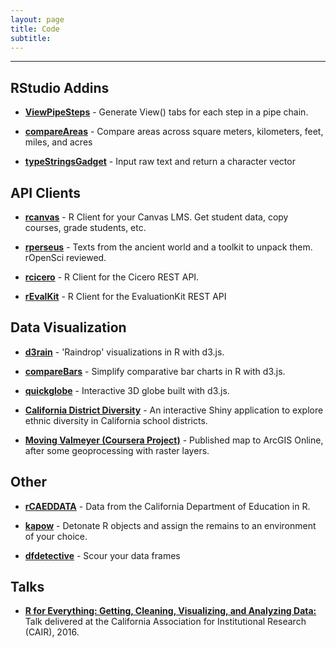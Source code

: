 ```yaml
---
layout: page
title: Code
subtitle: 
---
```


---

## RStudio Addins

- **[ViewPipeSteps](https://github.com/daranzolin/ViewPipeSteps)** - Generate View() tabs for each step in a pipe chain.

- **[compareAreas](https://github.com/daranzolin/compareAreas)** - Compare areas across square meters, kilometers, feet, miles, and acres

- **[typeStringsGadget](https://github.com/daranzolin/typeStringsGadget)** - Input raw text and return a character vector

## API Clients

- **[rcanvas](https://github.com/daranzolin/rcanvas)** - R Client for your Canvas LMS. Get student data, copy courses, grade students, etc.

- **[rperseus](https://github.com/ropensci/rperseus)** - Texts from the ancient world and a toolkit to unpack them. rOpenSci reviewed.

- **[rcicero](https://github.com/daranzolin/rcicero)** - R Client for the Cicero REST API.

- **[rEvalKit](https://github.com/daranzolin/rEvalKit)** - R Client for the EvaluationKit REST API

## Data Visualization

- **[d3rain](https://github.com/daranzolin/d3rain)** - 'Raindrop' visualizations in R with d3.js.

- **[compareBars](https://github.com/daranzolin/compareBars)** - Simplify comparative bar charts in R with d3.js.

- **[quickglobe](https://github.com/daranzolin/quickglobe)** - Interactive 3D globe built with d3.js.

- **[California District Diversity](https://github.com/daranzolin/CA-School-District-Diversity)** - An interactive Shiny application to explore ethnic diversity in California school districts.

- **[Moving Valmeyer (Coursera Project)](https://www.arcgis.com/home/webmap/viewer.html?webmap=8392b07ecd5f483591bcb9c66a337d66&extent=-90.3354,38.2837,-90.2512,38.3223)** - Published map to ArcGIS Online, after some geoprocessing with raster layers.

## Other

- **[rCAEDDATA](https://github.com/daranzolin/rCAEDDATA)** - Data from the California Department of Education in R.

- **[kapow](https://github.com/daranzolin/kapow)** - Detonate R objects and assign the remains to an environment of your choice.

- **[dfdetective](https://github.com/daranzolin/dfdetective)** - Scour your data frames

## Talks

- **[R for Everything: Getting, Cleaning, Visualizing, and Analyzing Data:](https://rpubs.com/daranzolin/cair-2016-slides)** Talk delivered at the California Association for Institutional Research (CAIR), 2016. 

